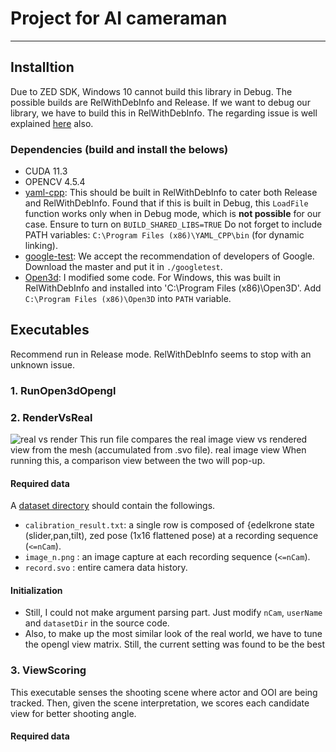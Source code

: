 # Project for AI cameraman 
___

## Installtion 
Due to ZED SDK, Windows 10 cannot build this library in Debug. The possible builds are RelWithDebInfo and Release. 
If we want to debug our library, we have to build this in RelWithDebInfo. The regarding issue is well explained [here](https://github.com/google/googletest/tree/main/googletest#incorporating-into-an-existing-cmake-project) also.

### Dependencies (build and install the belows)
* CUDA 11.3 
* OPENCV 4.5.4
* [yaml-cpp](https://github.com/jbeder/yaml-cpp): This should be built in RelWithDebInfo to cater both Release and RelWithDebInfo. 
Found that if this is built in Debug, this `LoadFile` function works only when in Debug mode, which is **not possible** for our case. Ensure to turn on `BUILD_SHARED_LIBS=TRUE`
Do not forget to include PATH variables: `C:\Program Files (x86)\YAML_CPP\bin` (for dynamic linking).
* [google-test](https://github.com/google/googletest/): We accept the recommendation of developers of Google. Download the master and put it in `./googletest`.  
* [Open3d](https://github.com/icsl-Jeon/Open3D): I modified some code. For Windows, this was built in RelWithDebInfo and installed into 'C:\Program Files (x86)\Open3D'. 
Add `C:\Program Files (x86)\Open3D` into `PATH` variable. 

## Executables 
Recommend run in Release mode. RelWithDebInfo seems to stop with an unknown issue. 

### 1. RunOpen3dOpengl


### 2. RenderVsReal
![real vs render](https://user-images.githubusercontent.com/30062474/152312829-703b4903-834a-498f-9647-f2d32c0bd05c.PNG)
This run file compares the real image view vs rendered view from the mesh (accumulated from .svo file). 
real image view 
When running this, a comparison view between the two will pop-up.  

####  Required data 
A [dataset directory](https://mysnu-my.sharepoint.com/:f:/g/personal/a4tiv_seoul_ac_kr/Eil7djHq3ENAg4bxq2YPqhEBKL2pLj95TX-B_mn1ksiXQw?e=aDF5yL) should contain the followings.
* `calibration_result.txt`: a single row is composed of {edelkrone state (slider,pan,tilt), zed pose (1x16 flattened pose) at a recording sequence (`<=nCam`). 
* `image_n.png` : an image capture at each recording sequence (`<=nCam`). 
* `record.svo` : entire camera data history. 

#### Initialization
* Still, I could not make argument parsing part. Just modify `nCam`, `userName` and `datasetDir` in the source code. 
* Also, to make up the most similar look of the real world, we have to tune the opengl view matrix. Still, the current setting was found to be the best 


### 3. ViewScoring  
This executable senses the shooting scene where actor and OOI are being tracked. Then, given the scene interpretation, 
we scores each candidate view for better shooting angle.

#### Required data  